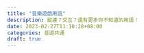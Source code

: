 ```yaml
---
title: "音樂遊戲用語"
description: 縱連？交互？還有更多你不知道的用語！
date: 2023-02-27T11:10:28+08:00
categories: 音遊共通
draft: true
---
```

